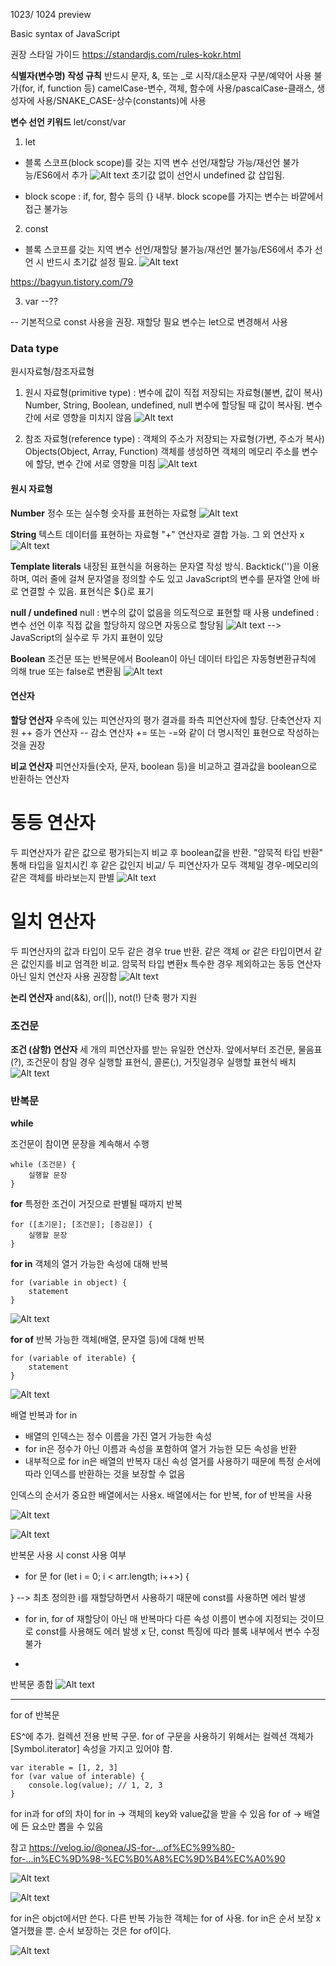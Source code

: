1023/ 1024 preview

Basic syntax of JavaScript

권장 스타일 가이드 https://standardjs.com/rules-kokr.html

**식별자(변수명) 작성 규칙**
반드시 문자, &, 또는 _로 시작/대소문자 구분/예약어 사용 불가(for, if, function 등)
camelCase-변수, 객체, 함수에 사용/pascalCase-클래스, 생성자에 사용/SNAKE_CASE-상수(constants)에 사용

**변수 선언 키워드** let/const/var
1. let
- 블록 스코프(block scope)를 갖는 지역 변수 선언/재할당 가능/재선언 불가능/ES6에서 추가
![Alt text](image.png)
초기값 없이 선언시 undefined 값 삽입됨.
+ block scope : if, for, 함수 등의 {} 내부. block scope를 가지는 변수는 바깥에서 접근 불가능

2. const
- 블록 스코프를 갖는 지역 변수 선언/재할당 불가능/재선언 불가능/ES6에서 추가
선언 시 반드시 초기값 설정 필요.
![Alt text](image-1.png)

https://bagyun.tistory.com/79

3. var
--??

-- 기본적으로 const 사용을 권장. 재할당 필요 변수는 let으로 변경해서 사용

### Data type
원시자료형/참조자료형

1. 원시 자료형(primitive type) : 
변수에 값이 직접 저장되는 자료형(불변, 값이 복사)
Number, String, Boolean, undefined, null
변수에 할당될 때 값이 복사됨. 변수간에 서로 영향을 미치지 않음
![Alt text](image-2.png)


2. 참조 자료형(reference type) : 
객체의 주소가 저장되는 자료형(가변, 주소가 복사)
Objects(Object, Array, Function)
객체를 생성하면 객체의 메모리 주소를 변수에 할당, 변수 간에 서로 영향을 미침
![Alt text](image-3.png)

#### 원시 자료형
**Number** 정수 또는 실수형 숫자를 표현하는 자료형
![Alt text](image-4.png)

**String** 텍스트 데이터를 표현하는 자료형
"+" 연산자로 결합 가능. 그 외 연산자 x
![Alt text](image-5.png)

**Template literals** 내장된 표현식을 허용하는 문자열 작성 방식.
Backtick('')을 이용하며, 여러 줄에 걸쳐 문자열을 정의할 수도 있고 JavaScript의 변수를 문자열 안에 바로 연결할 수 있음.
표현식은 ${}로 표기

**null / undefined**
null : 변수의 값이 없음을 의도적으로 표현할 때 사용
undefined : 변수 선언 이후 직접 값을 할당하지 않으면 자동으로 할당됨
![Alt text](image-7.png)
--> JavaScript의 실수로 두 가지 표현이 있당

**Boolean**
조건문 또는 반복문에서 Boolean이 아닌 데이터 타입은 자동형변환규칙에 의해 true 또는 false로 변환됨
![Alt text](image-8.png)


#### 연산자
**할당 연산자**
우측에 있는 피연산자의 평가 결과를 좌측 피연산자에 할당. 단축연산자 지원
++ 증가 연산자
-- 감소 연산자
+= 또는 -=와 같이 더 명시적인 표현으로 작성하는 것을 권장

**비교 연산자**
피연산자들(숫자, 문자, boolean 등)을 비교하고 결과값을 boolean으로 반환하는 연산자

**동등 연산자**
==
두 피연산자가 같은 값으로 평가되는지 비교 후 boolean값을 반환.
"암묵적 타입 반환" 통해 타입을 일치시킨 후 같은 값인지 비교/
두 피연산자가 모두 객체일 경우-메모리의 같은 객체를 바라보는지 판별
![Alt text](image-10.png)


**일치 연산자**
===
두 피연산자의 값과 타입이 모두 같은 경우 true 반환.
같은 객체 or 같은 타입이면서 같은 값인지를 비교
엄격한 비교. 암묵적 타입 변환x
특수한 경우 제외하고는 동등 연산자 아닌 일치 연산자 사용 권장함
![Alt text](image-9.png)

**논리 연산자**
and(&&), or(||), not(!)
단축 평가 지원

### 조건문
**조건 (삼항) 연산자**
세 개의 피연산자를 받는 유일한 연산자.
앞에서부터 조건문, 물음표(?), 조건문이 참일 경우 실행할 표현식, 콜론(;), 거짓일경우 실행할 표현식 배치
![Alt text](image-11.png)

### 반복문
**while**

조건문이 참이면 문장을 계속해서 수행
```
while (조건문) {
    실행할 문장
}
```
**for**
특정한 조건이 거짓으로 판별될 때까지 반복
```
for ([초기문]; [조건문]; [증감문]) {
    실행할 문장
}
```
**for in**
객체의 열거 가능한 속성에 대해 반복
```
for (variable in object) {
    statement
}
```
![Alt text](image-12.png)

**for of**
반복 가능한 객체(배열, 문자열 등)에 대해 반복
```
for (variable of iterable) {
    statement
}
```
![Alt text](image-13.png)

배열 반복과 for in
- 배열의 인덱스는 정수 이름을 가진 열거 가능한 속성
- for in은 정수가 아닌 이름과 속성을 포함하여 열거 가능한 모든 속성을 반환
- 내부적으로 for in은 배열의 반복자 대신 속성 열거를 사용하기 때문에 특정 순서에 따라 인덱스를 반환하는 것을 보장할 수 없음

인덱스의 순서가 중요한 배열에서는 사용x. 배열에서는 for 반복, for of 반복을 사용

![Alt text](image-14.png)

![Alt text](image-15.png)

반복문 사용 시 const 사용 여부
- for 문
for (let i = 0; i < arr.length; i++>) {

}
--> 최초 정의한 i를 재할당하면서 사용하기 때문에 const를 사용하면 에러 발생

- for in, for of
재할당이 아닌 매 반복마다 다른 속성 이름이 변수에 지정되는 것이므로 const를 사용해도 에러 발생 x
단, const 특징에 따라 블록 내부에서 변수 수정 불가


-

반복문 종합
![Alt text](image-16.png)


---------

for of 반복문

ES^에 추가. 컬렉션 전용 반복 구문. 
for of 구문을 사용하기 위해서는 컬렉션 객체가 [Symbol.iterator] 속성을 가지고 있어야 함.

```
var iterable = [1, 2, 3]
for (var value of interable) {
    console.log(value); // 1, 2, 3
}
```

for in과 for of의 차이
for in -> 객체의 key와 value값을 받을 수 있음
for of -> 배열에 든 요소만 뽑을 수 있음

참고 https://velog.io/@onea/JS-for-...of%EC%99%80-for-...in%EC%9D%98-%EC%B0%A8%EC%9D%B4%EC%A0%90

![Alt text](image.png)

![Alt text](image-17.png)

for in은 objct에서만 쓴다.
다른 반복 가능한 객체는 for of 사용.
for in은 순서 보장 x 열거했을 뿐.
순서 보장하는 것은 for of이다.

![Alt text](image-18.png)

